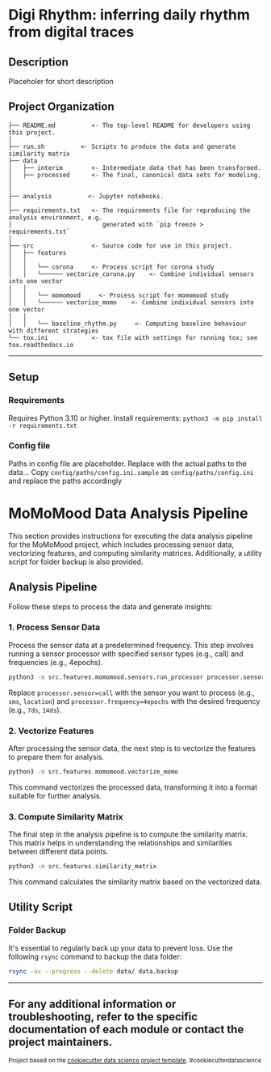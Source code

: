 
# Digi Rhythm: inferring daily rhythm from digital traces

## Description
Placeholer for short description

Project Organization
------------

    ├── README.md          <- The top-level README for developers using this project.
    │    
    ├── run.sh          <- Scripts to produce the data and generate similarity matrix
    ├── data
    │   ├── interim        <- Intermediate data that has been transformed.
    │   ├── processed      <- The final, canonical data sets for modeling.
    │
    │
    ├── analysis          <- Jupyter notebooks.
    │
    ├── requirements.txt   <- The requirements file for reproducing the analysis environment, e.g.
    │                         generated with `pip freeze > requirements.txt`
    │
    ├── src                <- Source code for use in this project.
    │   ├── features       
    │   │
    │   │   └── corona     <- Process script for corona study
    │   │   └────── vectorize_corona.py    <- Combine individual sensors into one vector
    │   │
    │   │   └── momomood     <- Process script for momomood study
    │   │   └────── vectorize_momo    <- Combine individual sensors into one vector
    │   │
    │   │   └── baseline_rhythm.py     <- Computing baseline behaviour with different strategies
    └── tox.ini            <- tox file with settings for running tox; see tox.readthedocs.io

--------


## Setup

### Requirements
Requires Python 3.10 or higher.
Install requirements:
`python3 -m pip install -r requirements.txt`

### Config file

Paths in config file are placeholder. Replace with the actual paths to the data...
Copy `config/paths/config.ini.sample` as `config/paths/config.ini` and replace the paths accordingly

# MoMoMood Data Analysis Pipeline

This section provides instructions for executing the data analysis pipeline for the MoMoMood project, which includes processing sensor data, vectorizing features, and computing similarity matrices. Additionally, a utility script for folder backup is also provided.

## Analysis Pipeline

Follow these steps to process the data and generate insights:

### 1. Process Sensor Data

Process the sensor data at a predetermined frequency. This step involves running a sensor processor with specified sensor types (e.g., call) and frequencies (e.g., 4epochs).

```bash
python3 -m src.features.momomood.sensors.run_processor processor.sensor=call processor.frequency=4epochs
```

Replace `processor.sensor=call` with the sensor you want to process (e.g., `sms`, `location`) and `processor.frequency=4epochs` with the desired frequency (e.g., `7ds`, `14ds`).

### 2. Vectorize Features

After processing the sensor data, the next step is to vectorize the features to prepare them for analysis.

```bash
python3 -m src.features.momomood.vectorize_momo
```

This command vectorizes the processed data, transforming it into a format suitable for further analysis.

### 3. Compute Similarity Matrix

The final step in the analysis pipeline is to compute the similarity matrix. This matrix helps in understanding the relationships and similarities between different data points.

```bash
python3 -m src.features.similarity_matrix
```

This command calculates the similarity matrix based on the vectorized data.

## Utility Script

### Folder Backup

It's essential to regularly back up your data to prevent loss. Use the following `rsync` command to backup the data folder:

```bash
rsync -av --progress --delete data/ data.backup
```

---

For any additional information or troubleshooting, refer to the specific documentation of each module or contact the project maintainers.
--------

<p><small>Project based on the <a target="_blank" href="https://drivendata.github.io/cookiecutter-data-science/">cookiecutter data science project template</a>. #cookiecutterdatascience</small></p>
